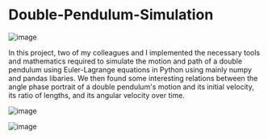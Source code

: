 # Double-Pendulum-Simulation
![image](https://user-images.githubusercontent.com/113075689/222923004-04e49277-2675-48b8-bcb4-9606c5a062c4.png)

In this project, two of my colleagues and I implemented the necessary tools and mathematics required to simulate the motion and path of a double pendulum using Euler-Lagrange equations in Python using mainly numpy and pandas libaries. We then found some interesting relations between the angle phase portrait of a double pendulum's motion and its initial velocity, its ratio of lengths, and its angular velocity over time.

![image](https://user-images.githubusercontent.com/113075689/222923196-9ae0639c-0aba-4250-b474-3bf2ba1f68fd.png)


![image](https://user-images.githubusercontent.com/113075689/222923224-fc5c3dfc-4840-472e-b82d-5ba7df3f0fd1.png)
